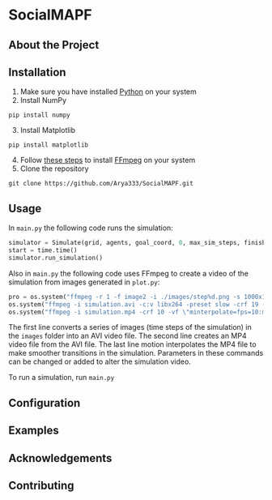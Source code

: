 # SocialMAPF

## About the Project

## Installation

1. Make sure you have installed <a href="https://www.python.org/downloads/">Python</a> on your system
2. Install NumPy
```
pip install numpy
```
3. Install Matplotlib
```
pip install matplotlib
```
4. Follow <a href="https://phoenixnap.com/kb/ffmpeg-windows">these steps</a> to install <a href="https://ffmpeg.org/download.html">FFmpeg</a> on your system
5. Clone the repository
```
git clone https://github.com/Arya333/SocialMAPF.git
```

## Usage

In ```main.py``` the following code runs the simulation:
```python
simulator = Simulate(grid, agents, goal_coord, 0, max_sim_steps, finished_agents)
start = time.time()
simulator.run_simulation()
```

Also in ```main.py``` the following code uses FFmpeg to create a video of the simulation from images generated in ```plot.py```:
```python
pro = os.system("ffmpeg -r 1 -f image2 -i ./images/step%d.png -s 1000x1000 -y simulation.avi")
os.system("ffmpeg -i simulation.avi -c:v libx264 -preset slow -crf 19 -c:a libvo_aacenc -b:a 128k -y simulation.mp4")
os.system("ffmpeg -i simulation.mp4 -crf 10 -vf \"minterpolate=fps=10:mi_mode=mci:mc_mode=aobmc:me_mode=bidir:vsbmc=1\" out.mp4")
```
The first line converts a series of images (time steps of the simulation) in the ```images``` folder into an AVI video file. The second line creates an MP4 video file from the AVI file. The last line motion interpolates the MP4 file to make smoother transitions in the simulation. Parameters in these commands can be changed or added to alter the simulation video.

To run a simulation, run ```main.py```

## Configuration

## Examples

## Acknowledgements

## Contributing
